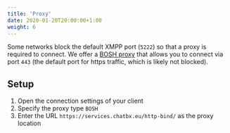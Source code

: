 ```yaml
---
title: 'Proxy'
date: 2020-01-20T20:00:00+1:00
weight: 6
---
```


Some networks block the default XMPP port (`5222`) so that a proxy is required to connect. We offer a [BOSH proxy](https://en.wikipedia.org/wiki/BOSH_(protocol)) that allows you to connect via port `443` (the default port for https traffic, which is likely not blocked).

## Setup

1. Open the connection settings of your client
2. Specify the proxy type `BOSH`
3. Enter the URL `https://services.chatbx.eu/http-bind/` as the proxy location
